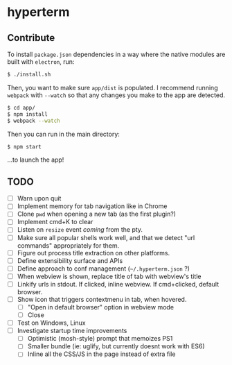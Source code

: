 # hyperterm

## Contribute

To install `package.json` dependencies in a way where the native
modules are built with `electron`, run:

```bash
$ ./install.sh
```

Then, you want to make sure `app/dist` is populated. I recommend
running `webpack` with `--watch` so that any changes you make
to the app are detected.

```bash
$ cd app/
$ npm install
$ webpack --watch
```

Then you can run in the main directory:

```bash
$ npm start
```

...to launch the app!

## TODO

- [ ] Warn upon quit
- [ ] Implement memory for tab navigation like in Chrome
- [ ] Clone `pwd` when opening a new tab (as the first plugin?)
- [ ] Implement cmd+K to clear
- [ ] Listen on `resize` event *coming* from the pty.
- [ ] Make sure all popular shells work well, and that we detect
      "url commands" appropriately for them.
- [ ] Figure out process title extraction on other platforms.
- [ ] Define extensibility surface and APIs
- [ ] Define approach to conf management (`~/.hyperterm.json` ?)
- [ ] When webview is shown, replace title of tab with webview's title
- [ ] Linkify urls in stdout. If clicked, inline webview. If cmd+clicked, default browser.
- [ ] Show icon that triggers contextmenu in tab, when hovered.
  - [ ] "Open in default browser" option in webview mode
  - [ ] Close
- [ ] Test on Windows, Linux
- [ ] Investigate startup time improvements
  - [ ] Optimistic (mosh-style) prompt that memoizes PS1
  - [ ] Smaller bundle (ie: uglify, but currently doesnt work with ES6)
  - [ ] Inline all the CSS/JS in the page instead of extra file
